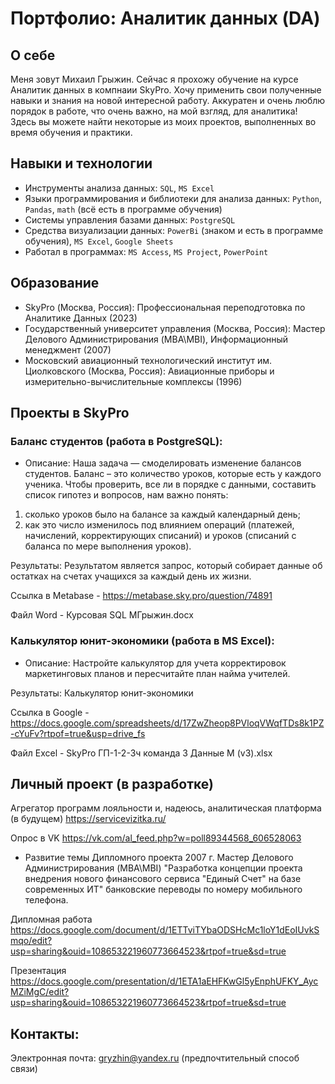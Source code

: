 # Портфолио: Аналитик данных (DA)

## О себе 
Меня зовут Михаил Грыжин. Cейчас я прохожу обучение на курсе Аналитик данных в компнаии SkyPro. Хочу применить свои полученные навыки и знания на 
новой интересной работу. Аккуратен и очень люблю порядок в работе, что очень важно, на мой взгляд, для аналитика!
Здесь вы можете найти некоторые из моих проектов, выполненных во время обучения и практики.

## Навыки и технологии
- Инструменты анализа данных: ``SQL``, ``MS Excel`` 
- Языки программирования и библиотеки для анализа данных: ``Python``, ``Pandas``, ``math`` (всё есть в программе обучения)
- Системы управления базами данных: ``PostgreSQL``
- Средства визуализации данных: ``PowerBi`` (знаком и есть в программе обучения), ``MS Excel``, ``Google Sheets``
- Работал в программах: ``MS Access``, ``MS Project``, ``PowerPoint``

## Образование
- SkyPro (Москва, Россия): Профессиональная переподготовка по Аналитике Данных (2023)
- Государственный университет управления (Москва, Россия): Мастер Делового Администрирования (MBA\MBI), Информационный менеджмент (2007)
- Московский авиационный технологический институт им. Циолковского (Москва, Россия): Авиационные приборы и измерительно-вычислительные комплексы (1996)

## Проекты в SkyPro
### Баланс студентов (работа в PostgreSQL):

* Описание: Наша задача — смоделировать изменение балансов студентов. Баланс – это количество уроков, которые есть у каждого ученика.
Чтобы проверить, все ли в порядке с данными, составить список гипотез и вопросов, нам важно понять:
1) сколько уроков было на балансе за каждый календарный день;
2) как это число изменилось под влиянием операций (платежей, начислений, корректирующих списаний) и уроков (списаний с баланса по мере выполнения уроков).

Результаты: Результатом является запрос, который собирает данные об остатках на счетах учащихся за каждый день их жизни.

Ссылка в Metabase - https://metabase.sky.pro/question/74891

Файл Word - Курсовая SQL MГрыжин.docx

### Калькулятор юнит-экономики (работа в MS Excel):

* Описание: Настройте калькулятор для учета корректировок маркетинговых планов и пересчитайте план найма учителей.

Результаты: Калькулятор юнит-экономики

Ссылка в Google - https://docs.google.com/spreadsheets/d/17ZwZheop8PVloqVWqfTDs8k1PZ-cYuFv?rtpof=true&usp=drive_fs

Файл Excel - SkyPro ГП-1-2-3ч команда 3 Данные М (v3).xlsx

## Личный проект (в разработке)

Агрегатор программ лояльности и, надеюсь, аналитическая платформа (в будущем) https://servicevizitka.ru/

Опрос в VK https://vk.com/al_feed.php?w=poll89344568_606528063

- Развитие темы Дипломного проекта 2007 г. Мастер Делового Администрирования (MBA\MBI)
"Разработка концепции проекта внедрения нового финансового сервиса "Единый Счет" на базе современных ИТ"
банковские переводы по номеру мобильного телефона.

Дипломная работа https://docs.google.com/document/d/1ETTviTYbaODSHcMc1loY1dEoIUvkSmqo/edit?usp=sharing&ouid=108653221960773664523&rtpof=true&sd=true

Презентация https://docs.google.com/presentation/d/1ETA1aEHFKwGl5yEnphUFKY_AycMZiMgC/edit?usp=sharing&ouid=108653221960773664523&rtpof=true&sd=true




## Контакты:
Электронная почта: gryzhin@yandex.ru (предпочтительный способ связи)

